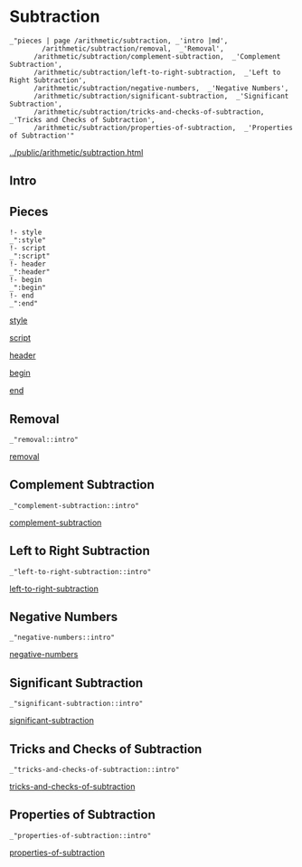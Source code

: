 # Subtraction

    _"pieces | page /arithmetic/subtraction, _'intro |md',
            /arithmetic/subtraction/removal,  _'Removal',
          /arithmetic/subtraction/complement-subtraction,  _'Complement Subtraction',
          /arithmetic/subtraction/left-to-right-subtraction,  _'Left to Right Subtraction',
          /arithmetic/subtraction/negative-numbers,  _'Negative Numbers',
          /arithmetic/subtraction/significant-subtraction,  _'Significant Subtraction',
          /arithmetic/subtraction/tricks-and-checks-of-subtraction,  _'Tricks and Checks of Subtraction',
          /arithmetic/subtraction/properties-of-subtraction,  _'Properties of Subtraction'"

[../public/arithmetic/subtraction.html](# "save:")


## Intro

## Pieces

    !- style
    _":style"
    !- script
    _":script"
    !- header
    _":header"
    !- begin
    _":begin"
    !- end
    _":end"

[style]() 

[script]()

[header]()

[begin]()

[end]()

## Removal

    _"removal::intro"


[removal](pages/arithmetic_subtraction_removal.md "load:")

## Complement Subtraction

    _"complement-subtraction::intro"


[complement-subtraction](pages/arithmetic_subtraction_complement-subtraction.md "load:")

## Left to Right Subtraction

    _"left-to-right-subtraction::intro"


[left-to-right-subtraction](pages/arithmetic_subtraction_left-to-right-subtraction.md "load:")

## Negative Numbers

    _"negative-numbers::intro"


[negative-numbers](pages/arithmetic_subtraction_negative-numbers.md "load:")

## Significant Subtraction

    _"significant-subtraction::intro"


[significant-subtraction](pages/arithmetic_subtraction_significant-subtraction.md "load:")

## Tricks and Checks of Subtraction

    _"tricks-and-checks-of-subtraction::intro"


[tricks-and-checks-of-subtraction](pages/arithmetic_subtraction_tricks-and-checks-of-subtraction.md "load:")

## Properties of Subtraction

    _"properties-of-subtraction::intro"


[properties-of-subtraction](pages/arithmetic_subtraction_properties-of-subtraction.md "load:")